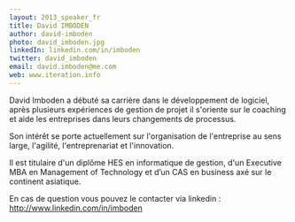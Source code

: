 ```yaml
---
layout: 2013_speaker_fr
title: David IMBODEN
author: david-imboden
photo: david_imboden.jpg
linkedIn: linkedin.com/in/imboden
twitter: david_imboden
email: david.imboden@me.com
web: www.iteration.info
---
```


David Imboden a débuté sa carrière dans le développement de logiciel, après plusieurs expériences de gestion de projet il s'oriente sur le coaching et aide les entreprises dans leurs changements de processus.

Son intérêt se porte actuellement sur l'organisation de l'entreprise au sens large, l'agilité, l'entreprenariat et l'innovation.

Il est titulaire d'un diplôme HES en informatique de gestion, d'un Executive MBA en Management of Technology et d’un CAS en business axé sur le continent asiatique.

En cas de question vous pouvez le contacter via linkedin : http://www.linkedin.com/in/imboden